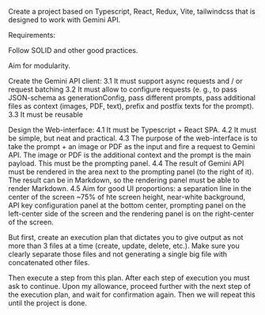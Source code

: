 Create a project based on Typescript, React, Redux, Vite, tailwindcss that is designed to work with Gemini API.

Requirements:

Follow SOLID and other good practices.

Aim for modularity.

Create the Gemini API client: 
    3.1 It must support async requests and / or request batching 
    3.2 It must allow to configure requests (e. g., to pass JSON-schema as generationConfig, pass different prompts, pass additional files as context (images, PDF, text), prefix and postfix texts for the prompt). 
    3.3 It must be reusable

Design the Web-interface: 
    4.1 It must be Typescript + React SPA. 
    4.2 It must be simple, but neat and practical. 
    4.3 The purpose of the web-interface is to take the prompt + an image or PDF as the input and fire a request to Gemini API. The image or PDF is the additional context and the prompt is the main payload. This must be the prompting panel. 
    4.4 The result of Gemini API must be rendered in the area next to the prompting panel (to the right of it). The result can be in Markdown, so the rendering panel must be able to render Markdown. 
    4.5 Aim for good UI proportions: a separation line in the center of the screen ~75% of hte screen height, near-white background, API key configuration panel at the bottom center, prompting panel on the left-center side of the screen and the rendering panel is on the right-center of the screen.

But first, create an execution plan that dictates you to give output as not more than 3 files at a time (create, update, delete, etc.). Make sure you clearly separate those files and not generating a single big file with concatenated other files.

Then execute a step from this plan. After each step of execution you must ask to continue. Upon my allowance, proceed further with the next step of the execution plan, and wait for confirmation again. Then we will repeat this until the project is done.